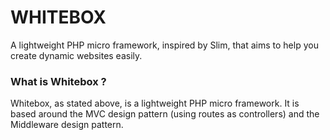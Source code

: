 # WHITEBOX #

A lightweight PHP micro framework, inspired by Slim, that aims to help you create dynamic websites easily.

### What is Whitebox ? ###

Whitebox, as stated above, is a lightweight PHP micro framework. It is based around the MVC design pattern (using routes as controllers) and the Middleware design pattern.

